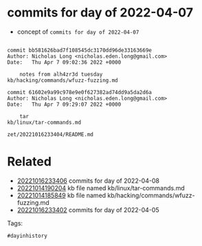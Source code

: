 # commits for day of 2022-04-07

- concept of `commits for day of 2022-04-07`

```

commit bb581626bad7f108545dc3170dd96de33163669e
Author: Nicholas Long <nicholas.eden.long@gmail.com>
Date:   Thu Apr 7 09:02:36 2022 +0000

    notes from alh4zr3d tuesday
kb/hacking/commands/wfuzz-fuzzing.md

commit 61602e9a99c978e9e0f627382ad74dd9a5da2d6a
Author: Nicholas Long <nicholas.eden.long@gmail.com>
Date:   Thu Apr 7 09:29:07 2022 +0000

    tar
kb/linux/tar-commands.md
```

` zet/20221016233404/README.md `

# Related

- [20221016233406](/zet/20221016233406/README.md) commits for day of 2022-04-08
- [20221014190204](/zet/20221014190204/README.md) kb file named kb/linux/tar-commands.md
- [20221014185849](/zet/20221014185849/README.md) kb file named kb/hacking/commands/wfuzz-fuzzing.md
- [20221016233402](/zet/20221016233402/README.md) commits for day of 2022-04-05

Tags:

    #dayinhistory
